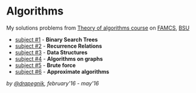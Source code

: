 # Algorithms
My solutions problems from [Theory of algorithms course](https://acm.bsu.by/) on [FAMCS](http://www.fpmi.bsu.by/en/main.aspx), [BSU](http://www.bsu.by/en/main.aspx)

* [subject #1](https://github.com/Drapegnik/algorithms/tree/master/subject1_task14) - **Binary Search Trees**
* [subject #2](https://github.com/Drapegnik/algorithms/tree/master/subject2_task19.1) - **Recurrence Relations**
* [subject #3](https://github.com/Drapegnik/algorithms/tree/master/subject3_task42) - **Data Structures**
* [subject #4](https://github.com/Drapegnik/algorithms/tree/master/subject4_task10) - **Algorithms on graphs**
* [subject #5](https://github.com/Drapegnik/algorithms/tree/master/subject5_task16) - **Brute force**
* [subject #6](https://github.com/Drapegnik/algorithms/tree/master/subject6_task17) - **Approximate algorithms**

*by [@drapegnik](https://github.com/Drapegnik), february'16 - may'16*
